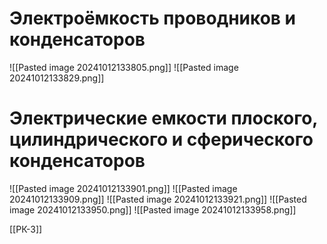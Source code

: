 # Электроёмкость проводников и конденсаторов
![[Pasted image 20241012133805.png]]
![[Pasted image 20241012133829.png]]

# Электрические емкости плоского, цилиндрического и сферического конденсаторов
![[Pasted image 20241012133901.png]]
![[Pasted image 20241012133909.png]]
![[Pasted image 20241012133921.png]]
![[Pasted image 20241012133950.png]]
![[Pasted image 20241012133958.png]]



[[РК-3]]